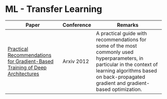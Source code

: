 # ML - Transfer Learning
|Paper|Conference|Remarks
|--|--|--|
|[Practical Recommendations for Gradient-Based Training of Deep Architectures](https://arxiv.org/abs/1206.5533)|Arxiv 2012| A practical guide with recommendations for some of the most commonly used hyperparameters, in particular in the context of learning algorithms based on back-propagated gradient and gradient-based optimization.|
<!--stackedit_data:
eyJoaXN0b3J5IjpbMzQ4NzU4MjY0LDczMDk5ODExNl19
-->